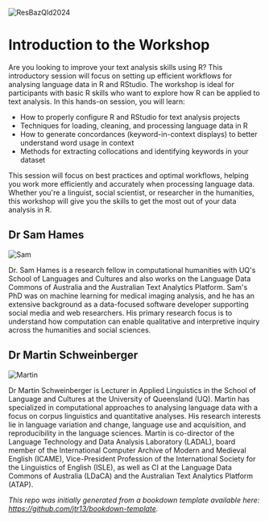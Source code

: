 
![ResBazQld2024](https://slcladal.github.io/images/resbazqld2024.png)

# Introduction to the Workshop


Are you looking to improve your text analysis skills using R? This introductory session will focus on setting up efficient workflows for analysing language data in R and RStudio. The workshop is ideal for participants with basic R skills who want to explore how R can be applied to text analysis. In this hands-on session, you will learn:

* How to properly configure R and RStudio for text analysis projects  
* Techniques for loading, cleaning, and processing language data in R  
* How to generate concordances (keyword-in-context displays) to better understand word usage in context  
* Methods for extracting collocations and identifying keywords in your dataset  

This session will focus on best practices and optimal workflows, helping you work more efficiently and accurately when processing language data. Whether you're a linguist, social scientist, or researcher in the humanities, this workshop will give you the skills to get the most out of your data analysis in R.

## Dr Sam Hames

![Sam](https://slcladal.github.io/images/sam.jpg)

Dr. Sam Hames is a research fellow in computational humanities with UQ's School of Languages and Cultures and also works on the Language Data Commons of Australia and the Australian Text Analytics Platform. Sam's PhD was on machine learning for medical imaging analysis, and he has an extensive background as a data-focused software developer supporting social media and web researchers. His primary research focus is to understand how computation can enable qualitative and interpretive inquiry across the humanities and social sciences.

## Dr Martin Schweinberger

![Martin](https://slcladal.github.io/images/martin_c.png)

Dr Martin Schweinberger is Lecturer in Applied Linguistics in the School of Language and Cultures at the University of Queensland (UQ). Martin has specialized in computational approaches to analysing language data with a focus on corpus linguistics and quantitative analyses. His research interests lie in language variation and change, language use and acquisition, and reproducibility in the language sciences. Martin is co-director of the Language Technology and Data Analysis Laboratory (LADAL), board member of the International Computer Archive of Modern and Medieval English (ICAME), Vice-President Profession of the International Society for the Linguistics of English (ISLE), as well as CI at the Language Data Commons of Australia (LDaCA) and the Australian Text Analytics Platform (ATAP).

*This repo was initially generated from a bookdown template available here: https://github.com/jtr13/bookdown-template.*

